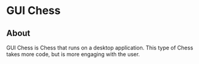 # GUI Chess
## About
GUI Chess is Chess that runs on a desktop application. This type of Chess takes more code, but is more engaging with the user. 